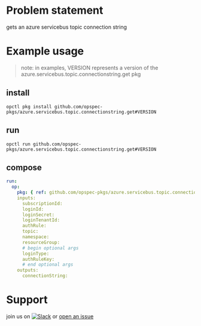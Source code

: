 # Problem statement
gets an azure servicebus topic connection string

# Example usage

> note: in examples, VERSION represents a version of the azure.servicebus.topic.connectionstring.get pkg

## install

```shell
opctl pkg install github.com/opspec-pkgs/azure.servicebus.topic.connectionstring.get#VERSION
```

## run

```
opctl run github.com/opspec-pkgs/azure.servicebus.topic.connectionstring.get#VERSION
```

## compose

```yaml
run:
  op:
    pkg: { ref: github.com/opspec-pkgs/azure.servicebus.topic.connectionstring.get#VERSION }
    inputs: 
      subscriptionId:
      loginId:
      loginSecret:
      loginTenantId:
      authRule:
      topic:
      namespace:
      resourceGroup:
      # begin optional args
      loginType:
      authRuleKey:
      # end optional args
    outputs:
      connectionString:
```

# Support

join us on [![Slack](https://opspec-slackin.herokuapp.com/badge.svg)](https://opspec-slackin.herokuapp.com/)
or [open an issue](https://github.com/opspec-pkgs/azure.servicebus.topic.connectionstring.get/issues)

